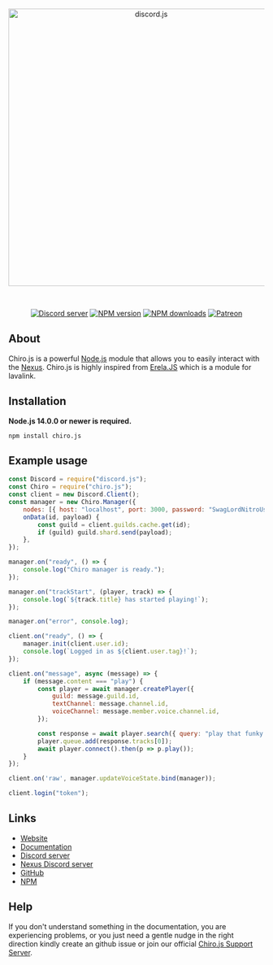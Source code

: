 <div align="center">
  <br />
  <p>
    <a href="https://chirojs.openian.dev"><img src="https://menhera-chan.in/img/Chiro.JS.svg" width="546" alt="discord.js" /></a>
  </p>
  <br />
  <p>
    <a href="https://menhera-chan.in/support"><img src="https://img.shields.io/discord/735899211677041099?color=5865F2&logo=discord&logoColor=white" alt="Discord server" /></a>
    <a href="https://www.npmjs.com/package/chiro.js"><img src="https://img.shields.io/npm/v/chiro.js.svg?maxAge=3600" alt="NPM version" /></a>
    <a href="https://www.npmjs.com/package/chiro.js"><img src="https://img.shields.io/npm/dt/chiro.js.svg?maxAge=3600" alt="NPM downloads" /></a>
    <a href="https://www.patreon.com/rohank05"><img src="https://img.shields.io/badge/donate-patreon-F96854.svg" alt="Patreon" /></a>
  </p>
</div>

## About

Chiro.js is a powerful [Node.js](https://nodejs.org) module that allows you to easily interact with the
[Nexus](https://github.com/DevSnowflake/Nexus). Chiro.js is highly inspired from [Erela.JS](https://github.com/MenuDocs/erela.js) which is a module for lavalink.


## Installation

**Node.js 14.0.0 or newer is required.**  

```sh-session
npm install chiro.js
```

## Example usage

```js
const Discord = require("discord.js");
const Chiro = require("chiro.js");
const client = new Discord.Client();
const manager = new Chiro.Manager({    
    nodes: [{ host: "localhost", port: 3000, password: "SwagLordNitroUser12345", secure: true }],
    onData(id, payload) {
        const guild = client.guilds.cache.get(id);
        if (guild) guild.shard.send(payload);
    },
});

manager.on("ready", () => {
    console.log("Chiro manager is ready.");
});

manager.on("trackStart", (player, track) => {
    console.log(`${track.title} has started playing!`);
});

manager.on("error", console.log);

client.on("ready", () => {
    manager.init(client.user.id);
    console.log(`Logged in as ${client.user.tag}!`);
});

client.on("message", async (message) => {
    if (message.content === "play") {
        const player = await manager.createPlayer({
            guild: message.guild.id,
            textChannel: message.channel.id,
            voiceChannel: message.member.voice.channel.id,
        });

        const response = await player.search({ query: "play that funky music" });
        player.queue.add(response.tracks[0]);
        await player.connect().then(p => p.play());
    }
});

client.on('raw', manager.updateVoiceState.bind(manager));

client.login("token");
```

## Links

- [Website](https://chirojs.openian.dev/)
- [Documentation](https://chirojs.openian.dev/)
- [Discord server](https://menhera-chan.in/support)
- [Nexus Discord server](https://snowflakedev.org/discord)
- [GitHub](https://github.com/DevSnowflake/chiro.js)
- [NPM](https://www.npmjs.com/package/chiro.js)

## Help

If you don't understand something in the documentation, you are experiencing problems, or you just need a gentle nudge in the right direction kindly create an github issue or join our official [Chiro.js Support Server](https://snowflakedev.org/discord).